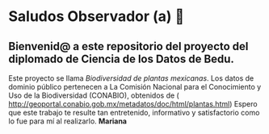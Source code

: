 # Saludos Observador (a) 🖖
##  Bienvenid@ a este repositorio del proyecto del diplomado de Ciencia de los Datos de Bedu. ##
Este proyecto se llama *Biodiversidad de plantas mexicanas*. Los datos de dominio público pertenecen a La Comisión Nacional para el Conocimiento y Uso de la Biodiversidad (CONABIO), obtenidos  de ( http://geoportal.conabio.gob.mx/metadatos/doc/html/plantas.html)
Espero que este trabajo te resulte tan entretenido, informativo y satisfactorio como lo fue para mí al realizarlo. 
**Mariana**

